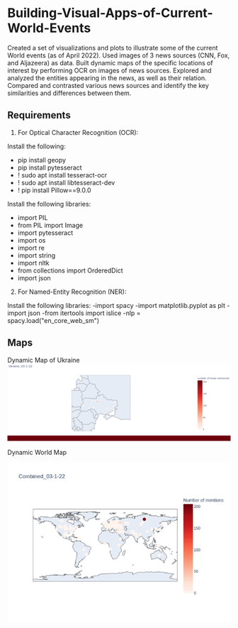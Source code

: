 # Building-Visual-Apps-of-Current-World-Events
Created a set of visualizations and plots to illustrate some of the current World events (as of April 2022). Used images of 3 news sources (CNN, Fox, and Aljazeera) as data. Built dynamic maps of the specific locations of interest by performing OCR on images of news sources. Explored and analyzed the entities appearing in the news, as well as their relation. Compared and contrasted various news sources and identify the key similarities and differences between them.

## Requirements

1) For Optical Character Recognition (OCR):

Install the following:
- pip install geopy
- pip install pytesseract
- ! sudo apt install tesseract-ocr
- ! sudo apt install libtesseract-dev
- ! pip install Pillow==9.0.0

Install the following libraries:
- import PIL
- from PIL import Image
- import pytesseract
- import os
- import re
- import string
- import nltk
- from collections import OrderedDict
- import json

2) For Named-Entity Recognition (NER):

Install the following libraries:
-import spacy
-import matplotlib.pyplot as plt
-import json
-from itertools import islice
-nlp = spacy.load("en_core_web_sm")

## Maps

Dynamic Map of Ukraine
![](https://github.com/chaimilee/Building-Visual-Apps-of-Current-World-Events/blob/main/ukraine_map_gif.gif)

Dynamic World Map

![](https://github.com/chaimilee/Building-Visual-Apps-of-Current-World-Events/blob/main/world_map_gif.gif)
